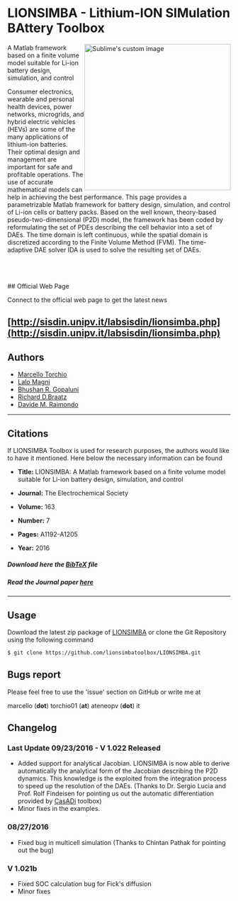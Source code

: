 
# LIONSIMBA - Lithium-ION SIMulation BAttery Toolbox 

<img style="float:right" height="330px" src="http://i68.tinypic.com/2nuhq9h.jpg" alt="Sublime's custom image"/>

 A Matlab framework based on a finite volume model suitable for Li-ion battery design, simulation, and control

Consumer electronics, wearable and personal health devices, power networks, microgrids, and hybrid electric vehicles (HEVs) are some of the many applications of lithium-ion batteries. Their optimal design and management are important for safe and profitable operations. The use of accurate mathematical models can help in achieving the best performance. This page provides a parametrizable Matlab framework for battery design, simulation, and control of Li-ion cells or battery packs. Based on the well known, theory-based pseudo-two-dimensional (P2D) model, the framework has been coded by reformulating the set of PDEs describing the cell behavior into a set of DAEs. The time domain is left continuous, while the spatial domain is discretized according to the Finite Volume Method (FVM). The time-adaptive DAE solver IDA is used to solve the resulting set of DAEs.




<br>
<br>
<br>
## Official Web Page

Connect to the official web page to get the latest news
 
[http://sisdin.unipv.it/labsisdin/lionsimba.php](http://sisdin.unipv.it/labsisdin/lionsimba.php)
-----------------------------------------------------------------
## Authors

+ [Marcello Torchio](https://www.linkedin.com/in/marcello-torchio-4176368a)
+ [Lalo Magni](http://sisdin.unipv.it/labsisdin/people/maglal/maglal.php)
+ [Bhushan R. Gopaluni](http://www.chbe.ubc.ca/profile/bhushan-gopaluni/)
+ [Richard D.Braatz](http://web.mit.edu/cheme/people/profile.html?id=48)
+ [Davide M. Raimondo](http://sisdin.unipv.it/labsisdin/raimondo/raimondo.php)

-----------------------------------------------------------------
## Citations

If LIONSIMBA Toolbox is used for research purposes, the authors would like to have it mentioned. Here below the necessary information can be found
+ **Title:** LIONSIMBA: A Matlab framework based on a finite volume model suitable for Li-ion battery design, simulation, and control

+ **Journal:** The Electrochemical Society

+ **Volume:** 163

+ **Number:** 7

+ **Pages:** A1192-A1205

+ **Year:** 2016

##### **Download here the [BibTeX](http://sisdin.unipv.it/labsisdin/mtorchio/lionsimba.bib) file**

##### **Read the Journal paper** [here](http://jes.ecsdl.org/content/163/7/A1192.abstract)

-----------------------------------------------------------------

## Usage
 
 Download the latest zip package of [LIONSIMBA](https://github.com/lionsimbatoolbox/LIONSIMBA/archive/master.zip) or clone the Git Repository using the following command
 
 ```sh
$ git clone https://github.com/lionsimbatoolbox/LIONSIMBA.git
```
## Bugs report

Please feel free to use the 'issue' section on GitHub or write me at

marcello (**dot**) torchio01 (**at**) ateneopv (**dot**) it

## Changelog

### Last Update 09/23/2016 - V 1.022 Released

+ Added support for analytical Jacobian. LIONSIMBA is now able to derive automatically the analytical form of the Jacobian describing the P2D dynamics. This knowledge is the exploited from the integration process to speed up the resolution of the DAEs. (Thanks to Dr. Sergio Lucia and Prof. Rolf Findeisen for pointing us out the automatic differentiation provided by [CasADi](https://github.com/casadi/casadi/wiki) toolbox)
+ Minor fixes in the examples.

### 08/27/2016

+ Fixed bug in multicell simulation (Thanks to Chintan Pathak for pointing out the bug)

### V 1.021b
+ Fixed SOC calculation bug for Fick's diffusion
+ Minor fixes
